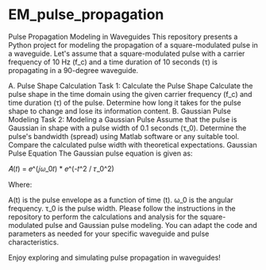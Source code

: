 # EM_pulse_propagation

Pulse Propagation Modeling in Waveguides
This repository presents a Python project for modeling the propagation of a square-modulated pulse in a waveguide. Let's assume that a square-modulated pulse with a carrier frequency of 10 Hz (f_c) and a time duration of 10 seconds (τ) is propagating in a 90-degree waveguide.

A. Pulse Shape Calculation
Task 1: Calculate the Pulse Shape
Calculate the pulse shape in the time domain using the given carrier frequency (f_c) and time duration (τ) of the pulse.
Determine how long it takes for the pulse shape to change and lose its information content.
B. Gaussian Pulse Modeling
Task 2: Modeling a Gaussian Pulse
Assume that the pulse is Gaussian in shape with a pulse width of 0.1 seconds (τ_0).
Determine the pulse's bandwidth (spread) using Matlab software or any suitable tool.
Compare the calculated pulse width with theoretical expectations.
Gaussian Pulse Equation
The Gaussian pulse equation is given as:

𝐴(𝑡) = 𝑒^(𝑗𝜔_0𝑡) * 𝑒^(-𝑡^2 / 𝜏_0^2)

Where:

A(t) is the pulse envelope as a function of time (t).
ω_0 is the angular frequency.
τ_0 is the pulse width.
Please follow the instructions in the repository to perform the calculations and analysis for the square-modulated pulse and Gaussian pulse modeling. You can adapt the code and parameters as needed for your specific waveguide and pulse characteristics.

Enjoy exploring and simulating pulse propagation in waveguides!
